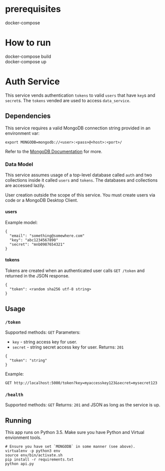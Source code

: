 # prerequisites
docker-compose

# How to run
docker-compose build   
docker-compose up

# Auth Service

This service vends authentication `tokens` to valid `users` that have `key`s and
`secret`s. The `tokens` vended are used to access `data_service`.

## Dependencies
This service requires a valid MongoDB connection string provided in an environment var:

```
export MONGODB=mongodb://<user>:<pass>@<host>:<port>/
```

Refer to the [MongoDB Documentation](https://docs.mongodb.com/manual/reference/connection-string/) for more.

### Data Model

This service assumes usage of a top-level database called `auth` and two collections
inside it called `users` and `tokens`. The databases and collections are accessed lazily.

User creation outside the scope of this service. You must create users via code or a MongoDB Desktop Client.

#### users

Example model:
```
{
  "email": "something@somewhere.com"
  "key": "abc1234567890"
  "secret": "mnb0987654321"
}
```

#### tokens

Tokens are created when an authenticated user calls `GET /token` and returned in the JSON response.

```
{
  "token": <random sha256 utf-8 string>
}
```

## Usage

### `/token`

Supported methods: `GET`
Parameters:
- `key` - string access key for user.
- `secret` - string secret access key for user.
Returns: `201`

```
{
  "token": "string"
}
```

Example:

```
GET http://localhost:5000/token?key=myaccesskey123&secret=mysecret123
```

### `/health`

Supported methods: `GET`
Returns: `201` and JSON as long as the service is up.

## Running

This app runs on Python 3.5. Make sure you have Python and Virtual envionment tools.

```
# Ensure you have set `MONGODB` in some manner (see above).
virtualenv -p python3 env
source env/bin/activate.sh
pip install -r requirements.txt
python api.py
```
